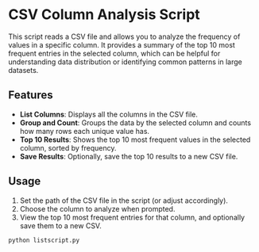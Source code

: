 # CSV Column Analysis Script

This script reads a CSV file and allows you to analyze the frequency of values in a specific column. It provides a summary of the top 10 most frequent entries in the selected column, which can be helpful for understanding data distribution or identifying common patterns in large datasets.

## Features
- **List Columns**: Displays all the columns in the CSV file.
- **Group and Count**: Groups the data by the selected column and counts how many rows each unique value has.
- **Top 10 Results**: Shows the top 10 most frequent values in the selected column, sorted by frequency.
- **Save Results**: Optionally, save the top 10 results to a new CSV file.

## Usage
1. Set the path of the CSV file in the script (or adjust accordingly).
2. Choose the column to analyze when prompted.
3. View the top 10 most frequent entries for that column, and optionally save them to a new CSV.

```bash
python listscript.py